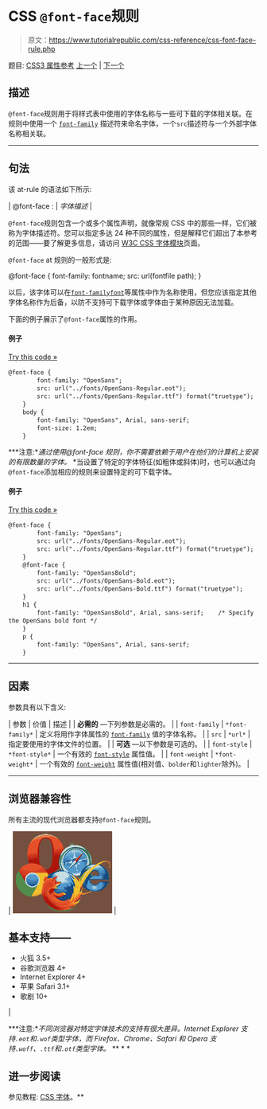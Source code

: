 # CSS `@font-face`规则

> 原文：<https://www.tutorialrepublic.com/css-reference/css-font-face-rule.php>

题目: [CSS3 属性参考](css3-properties.php) [上一个](css-charset-rule.php) | [下一个](css-import-rule.php)

## 描述

`@font-face`规则用于将样式表中使用的字体名称与一些可下载的字体相关联。在规则中使用一个 [`font-family`](css-font-family-property.php) 描述符来命名字体，一个`src`描述符与一个外部字体名称相关联。

* * *

## 句法

该 at-rule 的语法如下所示:

| @font-face : | *字体描述* |

`@font-face`规则包含一个或多个属性声明，就像常规 CSS 中的那些一样，它们被称为字体描述符。您可以指定多达 24 种不同的属性，但是解释它们超出了本参考的范围——要了解更多信息，请访问 [W3C CSS 字体模块](http://www.w3.org/TR/css3-fonts/#font-face-rule)页面。

`@font-face` at 规则的一般形式是:

@font-face { font-family: fontname; src: url(fontfile path); }

以后，该字体可以在[`font-family`](css-font-family-property.php)[`font`](css-font-property.php)等属性中作为名称使用，但您应该指定其他字体名称作为后备，以防不支持可下载字体或字体由于某种原因无法加载。

下面的例子展示了`@font-face`属性的作用。

#### 例子

[Try this code »](../codelab.php?topic=css&file=font-face-rule-01 "Try this code using online Editor")

```
@font-face {
        font-family: "OpenSans";
        src: url("../fonts/OpenSans-Regular.eot");
        src: url("../fonts/OpenSans-Regular.ttf") format("truetype");
    }
    body {
        font-family: "OpenSans", Arial, sans-serif;
        font-size: 1.2em;
    } 
```

 ***注意:**通过使用@font-face 规则，你不需要依赖于用户在他们的计算机上安装的有限数量的字体。*  *当设置了特定的字体特征(如粗体或斜体)时，也可以通过向`@font-face`添加相应的规则来设置特定的可下载字体。

#### 例子

[Try this code »](../codelab.php?topic=css&file=font-face-rule-02 "Try this code using online Editor")

```
@font-face {
        font-family: "OpenSans";
        src: url("../fonts/OpenSans-Regular.eot");
        src: url("../fonts/OpenSans-Regular.ttf") format("truetype");
    }
    @font-face {
        font-family: "OpenSansBold";
        src: url("../fonts/OpenSans-Bold.eot");
        src: url("../fonts/OpenSans-Bold.ttf") format("truetype");
    }
    h1 {
        font-family: "OpenSansBold", Arial, sans-serif;    /* Specify the OpenSans bold font */
    }
    p {
        font-family: "OpenSans", Arial, sans-serif;
    }
```

* * *

## 因素

参数具有以下含义:

| 参数 | 价值 | 描述 |
| **必需的** —下列参数是必需的。 |
| `font-family` | `*font-family*` | 定义将用作字体属性的 [`font-family`](css-font-family-property.php) 值的字体名称。 |
| `src` | `*url*` | 指定要使用的字体文件的位置。 |
| **可选** —以下参数是可选的。 |
| `font-style` | `*font-style*` | 一个有效的 [`font-style`](css-font-style-property.php) 属性值。 |
| `font-weight` | `*font-weight*` | 一个有效的 [`font-weight`](css-font-weight-property.php) 属性值(相对值、`bolder`和`lighter`除外)。 |

* * *

## 浏览器兼容性

所有主流的现代浏览器都支持`@font-face`规则。

| ![Browsers Icon](img/e9331123c77668c1832e541c2fca1002.png) | 

## 基本支持——

*   火狐 3.5+
*   谷歌浏览器 4+
*   Internet Explorer 4+
*   苹果 Safari 3.1+
*   歌剧 10+

 |

 ***注意:**不同浏览器对特定字体技术的支持有很大差异。Internet Explorer 支持`.eot`和`.wof`类型字体，而 Firefox、Chrome、Safari 和 Opera 支持`.woff`、`.ttf`和`.otf`类型字体。*  ** * *

## 进一步阅读

参见教程: [CSS 字体](../css-tutorial/css-fonts.php)。**